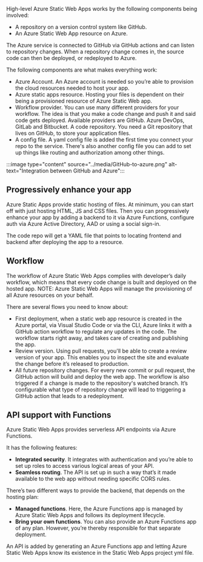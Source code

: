 High-level Azure Static Web Apps works by the following components being involved:

- A repository on a version control system like GitHub.
- An Azure Static Web App resource on Azure.

The Azure service is connected to GitHub via GitHub actions and can listen to repository changes. When a repository change comes in, the source code can then be deployed, or redeployed to Azure.

The following components are what makes everything work:

- Azure Account. An Azure account is needed so you’re able to provision the cloud resources needed to host your app.
- Azure static apps resource. Hosting your files is dependent on their being a provisioned resource of Azure Static Web app.
- Workflow provider. You can use many different providers for your workflow. The idea is that you make a code change and push it and said code gets deployed. Available providers are GitHub. Azure DevOps, GitLab and Bitbucket.
  A code repository. You need a Git repository that lives on GitHub, to store your application files.
- A config file. A yaml config file is added the first time you connect your repo to the service. There's also another config file you can add to set up things like routing and authorization among other things.

:::image type="content" source="../media/GitHub-to-azure.png" alt-text="Integration between GitHub and Azure":::

## Progressively enhance your app

Azure Static Apps provide static hosting of files. At minimum, you can start off with just hosting HTML, JS and CSS files. Then you can progressively enhance your app by adding a backend to it via Azure Functions, configure auth via Azure Active Directory, AAD or using a social sign-in.

The code repo will get a YAML file that points to locating frontend and backend after deploying the app to a resource.

## Workflow

The workflow of Azure Static Web Apps complies with developer’s daily workflow, which means that every code change is built and deployed on the hosted app.
NOTE: Azure Static Web Apps will manage the provisioning of all Azure resources on your behalf.

There are several flows you need to know about:

- First deployment, when a static web app resource is created in the Azure portal, via Visual Studio Code or via the CLI, Azure links it with a GitHub action workflow to regulate any updates in the code. The workflow starts right away, and takes care of creating and publishing the app.
- Review version. Using pull requests, you'll be able to create a review version of your app. This enables you to inspect the site and evaluate the change before it’s released to production.
- All future repository changes. For every new commit or pull request, the GitHub action will build and deploy the web app. The workflow is also triggered if a change is made to the repository's watched branch. It’s configurable what type of repository change will lead to triggering a GitHub action that leads to a redeployment.

## API support with Functions

Azure Static Web Apps provides serverless API endpoints via Azure Functions.

It has the following features:

- **Integrated security**. It integrates with authentication and you’re able to set up roles to access various logical areas of your API.
- **Seamless routing**. The API is set up in such a way that’s it made available to the web app without needing specific CORS rules.

There’s two different ways to provide the backend, that depends on the hosting plan:

- **Managed functions**. Here, the Azure Functions app is managed by Azure Static Web Apps and follows its deployment lifecycle.
- **Bring your own functions**. You can also provide an Azure Functions app of any plan. However, you’re thereby responsible for that separate deployment.

An API is added by generating an Azure Functions app and letting Azure Static Web Apps know its existence in the Static Web Apps project yml file.
